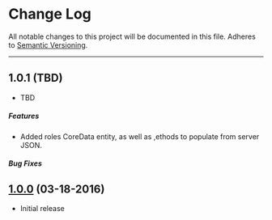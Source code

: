 # Change Log
All notable changes to this project will be documented in this file.
Adheres to [Semantic Versioning](http://semver.org/).

---
## 1.0.1 (TBD)

* TBD
##### Features
* Added roles CoreData entity, as well as ,ethods to populate from server JSON.

##### Bug Fixes

## [1.0.0](https://github.com/ngageoint/mage-ios-sdk/releases/tag/1.0.0) (03-18-2016)

* Initial release
